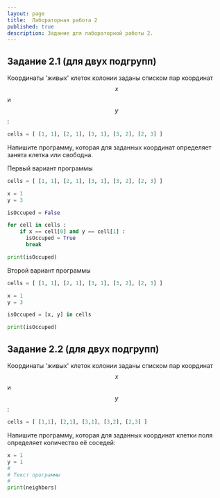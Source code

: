```yaml
---
layout: page
title:  Лабораторная работа 2
published: true
description: Задание для лабораторной работы 2.
---
```


## Задание 2.1 (для двух подгрупп)

Координаты 'живых' клеток колонии заданы списком пар координат $$x$$ и $$y$$:
~~~python
cells = [ [1, 1], [2, 1], [3, 1], [3, 2], [2, 3] ]
~~~
Напишите программу, которая для заданных координат определяет занята клетка или свободна.

Первый вариант программы

~~~python
cells = [ [1, 1], [2, 1], [3, 1], [3, 2], [2, 3] ]

x = 1
y = 3

isOccuped = False

for cell in cells :
    if x == cell[0] and y == cell[1] :
      isOccuped = True
      break

print(isOccuped)
~~~

Второй вариант программы

~~~python
cells = [ [1, 1], [2, 1], [3, 1], [3, 2], [2, 3] ]

x = 1
y = 3

isOccuped = [x, y] in cells      

print(isOccuped)
~~~


## Задание 2.2 (для двух подгрупп)

Координаты 'живых' клеток колонии заданы списком пар координат $$x$$ и $$y$$:
~~~python
cells = [ [1,1], [2,1], [3,1], [3,2], [2,3] ]
~~~
Напишите программу, которая для заданных координат клетки поля определяет количество её соседей:
~~~python
x = 1
y = 1
#
# Текст программы
#
print(neighbors)
~~~
